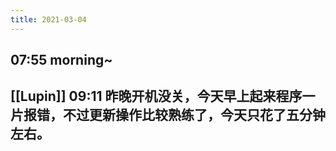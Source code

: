 ```yaml
---
title: 2021-03-04
---
```


## 07:55 morning~
## [[Lupin]] 09:11 昨晚开机没关，今天早上起来程序一片报错，不过更新操作比较熟练了，今天只花了五分钟左右。
